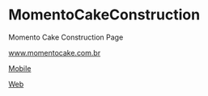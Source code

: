 # MomentoCakeConstruction
Momento Cake Construction Page

www.momentocake.com.br

[Mobile](/../master/images/mobile.png?raw=true "Mobile")

[Web](/../master/images/web.png?raw=true "Web")
